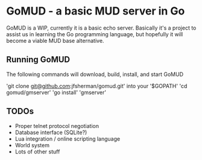 GoMUD - a basic MUD server in Go 
================================
GoMUD is a WIP, currently it is a basic echo server. Basically it's a
project to assist us in learning the Go programming language, but
hopefully it will become a viable MUD base alternative.


Running GoMUD 
-------------
The following commands will download, build, install, and start GoMUD 

'git clone git@github.com:jfsherman/gomud.git' into your '$GOPATH'
'cd gomud/gmserver'
'go install'
'gmserver'

TODOs
-----
* Proper telnet protocol negotiation
* Database interface (SQLite?)
* Lua integration / online scripting language
* World system
* Lots of other stuff
